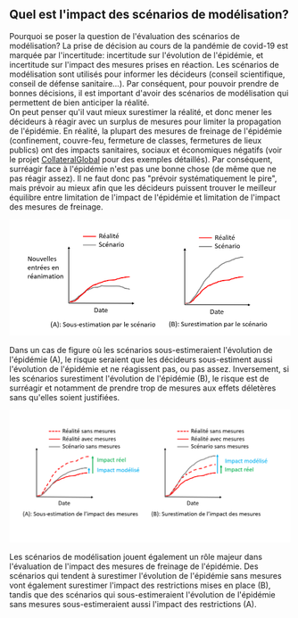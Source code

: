 ## Quel est l'impact des scénarios de modélisation?

Pourquoi se poser la question de l'évaluation des scénarios de modélisation? 
La prise de décision au cours de la pandémie de covid-19 est marquée par l'incertitude: incertitude sur l'évolution de l'épidémie, et incertitude sur l'impact des mesures prises en réaction. Les scénarios de modélisation sont utilisés pour informer les décideurs (conseil scientifique, conseil de défense sanitaire...). Par conséquent, pour pouvoir prendre de bonnes décisions, il est important d'avoir des scénarios de modélisation qui permettent de bien anticiper la réalité.
<br /> 
On peut penser qu'il vaut mieux surestimer la réalité, et donc mener les décideurs à réagir avec un surplus de mesures pour limiter la propagation de l'épidémie. En réalité, la plupart des mesures de freinage de l'épidémie (confinement, couvre-feu, fermeture de classes, fermetures de lieux publics) ont des impacts sanitaires, sociaux et économiques négatifs (voir le projet <a href="https://collateralglobal.org/" class="btn">CollateralGlobal</a> pour des exemples détaillés). Par conséquent, surréagir face à l'épidémie n'est pas une bonne chose (de même que ne pas réagir assez). Il ne faut donc pas "prévoir systématiquement le pire", mais prévoir au mieux afin que les décideurs puissent trouver le meilleur équilibre entre limitation de l'impact de l'épidémie et limitation de l'impact des mesures de freinage. <br /> 

<img src="images/explication_simulation_enjeu.PNG" width="600">  <br /> 

Dans un cas de figure où les scénarios sous-estimeraient l'évolution de l'épidémie (A), le risque seraient que les décideurs sous-estiment aussi l'évolution de l'épidémie et ne réagissent pas, ou pas assez. Inversement, si les scénarios surestiment l'évolution de l'épidémie (B), le risque est de surréagir et notamment de prendre trop de mesures aux effets déletères sans qu'elles soient justifiées. <br /> 

<img src="images/explication_impact_mesures.PNG" width="600">  <br /> 

Les scénarios de modélisation jouent également un rôle majeur dans l'évaluation de l'impact des mesures de freinage de l'épidémie. Des scénarios qui tendent à surestimer l'évolution de l'épidémie sans mesures vont également surestimer l'impact des restrictions mises en place (B), tandis que des scénarios qui sous-estimeraient l'évolution de l'épidémie sans mesures sous-estimeraient aussi l'impact des restrictions (A). 




